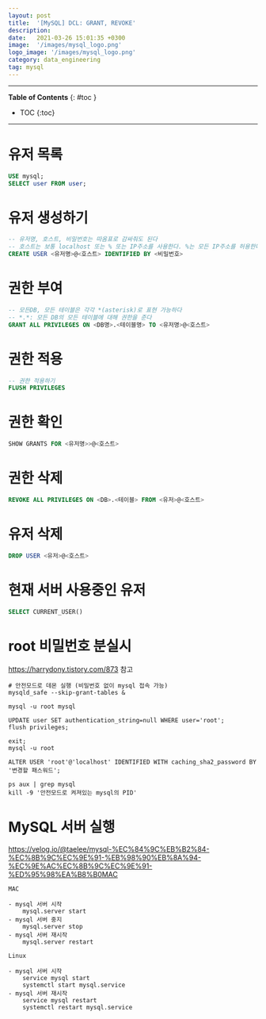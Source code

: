 ```yaml
---
layout: post
title:  '[MySQL] DCL: GRANT, REVOKE'
description: 
date:   2021-03-26 15:01:35 +0300
image:  '/images/mysql_logo.png'
logo_image: '/images/mysql_logo.png'
category: data_engineering
tag: mysql
---
```


---
**Table of Contents**
{: #toc }
*  TOC
{:toc}

---

# 유저 목록

```sql
USE mysql;
SELECT user FROM user;
```

# 유저 생성하기

```sql
-- 유저명, 호스트, 비밀번호는 따옴표로 감싸줘도 된다
-- 호스트는 보통 localhost 또는 % 또는 IP주소를 사용한다. %는 모든 IP주소를 허용한다는 의미
CREATE USER <유저명>@<호스트> IDENTIFIED BY <비밀번호>
```

# 권한 부여

```sql
-- 모든DB, 모든 테이블은 각각 *(asterisk)로 표현 가능하다
-- *.*: 모든 DB의 모든 테이블에 대해 권한을 준다
GRANT ALL PRIVILEGES ON <DB명>.<테이블명> TO <유저명>@<호스트>
```

# 권한 적용

```sql
-- 권한 적용하기
FLUSH PRIVILEGES
```

# 권한 확인

```sql
SHOW GRANTS FOR <유저명>>@<호스트>
```

# 권한 삭제

```sql
REVOKE ALL PRIVILEGES ON <DB>.<테이블> FROM <유저>@<호스트>
```

# 유저 삭제

```sql
DROP USER <유저>@<호스트>
```

# 현재 서버 사용중인 유저

```sql
SELECT CURRENT_USER()
```


# root 비밀번호 분실시

https://harrydony.tistory.com/873 참고

```
# 안전모드로 데몬 실행 (비밀번호 없이 mysql 접속 가능)
mysqld_safe --skip-grant-tables &
```

```
mysql -u root mysql
```

```
UPDATE user SET authentication_string=null WHERE user='root';
flush privileges;
```

```
exit;
mysql -u root
```

```
ALTER USER 'root'@'localhost' IDENTIFIED WITH caching_sha2_password BY '변경할 패스워드';
```

```
ps aux | grep mysql
kill -9 '안전모드로 켜져있는 mysql의 PID'
```


# MySQL 서버 실행

https://velog.io/@taelee/mysql-%EC%84%9C%EB%B2%84-%EC%8B%9C%EC%9E%91-%EB%98%90%EB%8A%94-%EC%9E%AC%EC%8B%9C%EC%9E%91-%ED%95%98%EA%B8%B0MAC

```
MAC

- mysql 서버 시작
    mysql.server start
- mysql 서버 중지
    mysql.server stop
- mysql 서버 재시작
    mysql.server restart
```

```
Linux

- mysql 서버 시작
    service mysql start
    systemctl start mysql.service
- mysql 서버 재시작
    service mysql restart
    systemctl restart mysql.service
```

